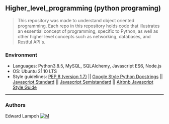 ## Higher_level_programming (python programing)
 > This repository was made to understand object oriented programming. Each repo in this repository holds code that illustrates an essential concept of programming, specific to Python, as well as other higher level concepts such as networking, databases, and Restful API's.

### Environment
* Languages: Python3.8.5, MySQL, SQLAlchemy, Javascript ES6, Node.js
* OS: Ubuntu 21.10 LTS
* Style guidelines: [PEP 8 (version 1.7)](https://www.python.org/dev/peps/pep-0008/) || [Google Style Python Docstrings](http://sphinxcontrib-napoleon.readthedocs.io/en/latest/example_google.html) || [Javascript Standard](https://standardjs.com/rules.html) || [Javascript Semistandard](https://github.com/Flet/semistandard) || [Airbnb Javascript Style Guide](https://github.com/airbnb/javascript) 

---
### Authors
Edward Lampoh [![M](http://farm6.static.flickr.com/5136/5421259125_ea06d67675_o.png)](https://twitter.com/edie_I_AM)
